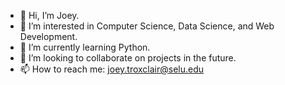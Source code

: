 - 👋 Hi, I’m Joey.
- 👀 I’m interested in Computer Science, Data Science, and Web Development.
- 🌱 I’m currently learning Python.
- 💞️ I’m looking to collaborate on projects in the future.
- 📫 How to reach me: joey.troxclair@selu.edu

<!---
Bucktooth/Bucktooth is a ✨ special ✨ repository because its `README.md` (this file) appears on your GitHub profile.
You can click the Preview link to take a look at your changes.
--->
